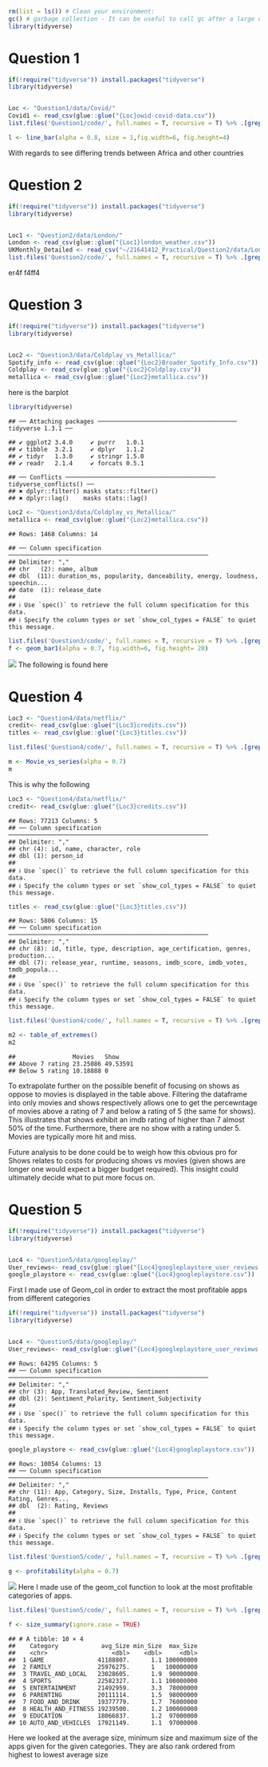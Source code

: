 ``` r
rm(list = ls()) # Clean your environment:
gc() # garbage collection - It can be useful to call gc after a large object has been removed, as this may prompt R to return memory to the operating system.
library(tidyverse)
```

# Question 1

``` r
if(!require("tidyverse")) install.packages("tidyverse")
library(tidyverse)


Loc <- "Question1/data/Covid/"
Covid1 <- read_csv(glue::glue("{Loc}owid-covid-data.csv"))
list.files('Question1/code/', full.names = T, recursive = T) %>% .[grepl('.R', .)] %>% as.list() %>% walk(~source(.))

l <- line_bar(alpha = 0.8, size = 1,fig.width=6, fig.height=4)
```

With regards to see differing trends between Africa and other countries

# Question 2

``` r
if(!require("tidyverse")) install.packages("tidyverse")
library(tidyverse)


Loc1 <- "Question2/data/London/"
London <- read_csv(glue::glue("{Loc1}london_weather.csv"))
UKMonthly_Detailed <- read_csv("~/21641412_Practical/Question2/data/London/UKMonthly_Detailed.csv")
list.files('Question2/code/', full.names = T, recursive = T) %>% .[grepl('.R', .)] %>% as.list() %>% walk(~source(.))
```

er4f f4ff4

# Question 3

``` r
if(!require("tidyverse")) install.packages("tidyverse")
library(tidyverse)


Loc2 <- "Question3/data/Coldplay_vs_Metallica/"
Spotify_info <- read_csv(glue::glue("{Loc2}Broader_Spotify_Info.csv"))
Coldplay <- read_csv(glue::glue("{Loc2}Coldplay.csv"))
metallica <- read_csv(glue::glue("{Loc2}metallica.csv"))
```

here is the barplot

``` r
library(tidyverse)
```

    ## ── Attaching packages ─────────────────────────────────────── tidyverse 1.3.1 ──

    ## ✔ ggplot2 3.4.0     ✔ purrr   1.0.1
    ## ✔ tibble  3.2.1     ✔ dplyr   1.1.2
    ## ✔ tidyr   1.3.0     ✔ stringr 1.5.0
    ## ✔ readr   2.1.4     ✔ forcats 0.5.1

    ## ── Conflicts ────────────────────────────────────────── tidyverse_conflicts() ──
    ## ✖ dplyr::filter() masks stats::filter()
    ## ✖ dplyr::lag()    masks stats::lag()

``` r
Loc2 <- "Question3/data/Coldplay_vs_Metallica/"
metallica <- read_csv(glue::glue("{Loc2}metallica.csv"))
```

    ## Rows: 1468 Columns: 14

    ## ── Column specification ────────────────────────────────────────────────────────
    ## Delimiter: ","
    ## chr   (2): name, album
    ## dbl  (11): duration_ms, popularity, danceability, energy, loudness, speechin...
    ## date  (1): release_date
    ## 
    ## ℹ Use `spec()` to retrieve the full column specification for this data.
    ## ℹ Specify the column types or set `show_col_types = FALSE` to quiet this message.

``` r
list.files('Question3/code/', full.names = T, recursive = T) %>% .[grepl('.R', .)] %>% as.list() %>% walk(~source(.))
f <- geom_bar1(alpha = 0.7, fig.width=6, fig.height= 20)
```

![](README_files/figure-markdown_github/unnamed-chunk-5-1.png) The
following is found here

# Question 4

``` r
Loc3 <- "Question4/data/netflix/"
credit<- read_csv(glue::glue("{Loc3}credits.csv"))
titles <- read_csv(glue::glue("{Loc3}titles.csv"))

list.files('Question4/code/', full.names = T, recursive = T) %>% .[grepl('.R', .)] %>% as.list() %>% walk(~source(.))

m <- Movie_vs_series(alpha = 0.7)
m
```

This is why the following

``` r
Loc3 <- "Question4/data/netflix/"
credit<- read_csv(glue::glue("{Loc3}credits.csv"))
```

    ## Rows: 77213 Columns: 5
    ## ── Column specification ────────────────────────────────────────────────────────
    ## Delimiter: ","
    ## chr (4): id, name, character, role
    ## dbl (1): person_id
    ## 
    ## ℹ Use `spec()` to retrieve the full column specification for this data.
    ## ℹ Specify the column types or set `show_col_types = FALSE` to quiet this message.

``` r
titles <- read_csv(glue::glue("{Loc3}titles.csv"))
```

    ## Rows: 5806 Columns: 15
    ## ── Column specification ────────────────────────────────────────────────────────
    ## Delimiter: ","
    ## chr (8): id, title, type, description, age_certification, genres, production...
    ## dbl (7): release_year, runtime, seasons, imdb_score, imdb_votes, tmdb_popula...
    ## 
    ## ℹ Use `spec()` to retrieve the full column specification for this data.
    ## ℹ Specify the column types or set `show_col_types = FALSE` to quiet this message.

``` r
list.files('Question4/code/', full.names = T, recursive = T) %>% .[grepl('.R', .)] %>% as.list() %>% walk(~source(.))

m2 <- table_of_extremes()
m2
```

    ##                Movies   Show    
    ## Above 7 rating 23.25086 49.53591
    ## Below 5 rating 10.18888 0

To extrapolate further on the possible benefit of focusing on shows as
oppose to movies is displayed in the table above. Filtering the
dataframe into only movies and shows respectively allows one to get the
percewntage of movies above a rating of 7 and below a rating of 5 (the
same for shows). This illustrates that shows exhibit an imdb rating of
higher than 7 almost 50% of the time. Furthermore, there are no show
with a rating under 5. Movies are typically more hit and miss.

Future analysis to be done could be to weigh how this obvious pro for
Shows relates to costs for producing shows vs movies (given shows are
longer one would expect a bigger budget required). This insight could
ultimately decide what to put more focus on.

# Question 5

``` r
if(!require("tidyverse")) install.packages("tidyverse")
library(tidyverse)


Loc4 <- "Question5/data/googleplay/"
User_reviews<- read_csv(glue::glue("{Loc4}googleplaystore_user_reviews.csv"))
google_playstore <- read_csv(glue::glue("{Loc4}googleplaystore.csv"))
```

First I made use of Geom_col in order to extract the most profitable
apps from different categories

``` r
if(!require("tidyverse")) install.packages("tidyverse")
library(tidyverse)


Loc4 <- "Question5/data/googleplay/"
User_reviews<- read_csv(glue::glue("{Loc4}googleplaystore_user_reviews.csv"))
```

    ## Rows: 64295 Columns: 5
    ## ── Column specification ────────────────────────────────────────────────────────
    ## Delimiter: ","
    ## chr (3): App, Translated_Review, Sentiment
    ## dbl (2): Sentiment_Polarity, Sentiment_Subjectivity
    ## 
    ## ℹ Use `spec()` to retrieve the full column specification for this data.
    ## ℹ Specify the column types or set `show_col_types = FALSE` to quiet this message.

``` r
google_playstore <- read_csv(glue::glue("{Loc4}googleplaystore.csv"))
```

    ## Rows: 10054 Columns: 13
    ## ── Column specification ────────────────────────────────────────────────────────
    ## Delimiter: ","
    ## chr (11): App, Category, Size, Installs, Type, Price, Content Rating, Genres...
    ## dbl  (2): Rating, Reviews
    ## 
    ## ℹ Use `spec()` to retrieve the full column specification for this data.
    ## ℹ Specify the column types or set `show_col_types = FALSE` to quiet this message.

``` r
list.files('Question5/code/', full.names = T, recursive = T) %>% .[grepl('.R', .)] %>% as.list() %>% walk(~source(.))

g <- profitability(alpha = 0.7)
```

![](README_files/figure-markdown_github/unnamed-chunk-9-1.png) Here I
made use of the geom_col function to look at the most profitable
categories of apps.

``` r
list.files('Question5/code/', full.names = T, recursive = T) %>% .[grepl('.R', .)] %>% as.list() %>% walk(~source(.))

f <- size_summary(ignore.case = TRUE)
```

    ## # A tibble: 10 × 4
    ##    Category            avg_Size min_Size  max_Size
    ##    <chr>                  <dbl>    <dbl>     <dbl>
    ##  1 GAME               41188807.      1.1 100000000
    ##  2 FAMILY             25976275.      1   100000000
    ##  3 TRAVEL_AND_LOCAL   23028605.      1.9  90000000
    ##  4 SPORTS             22582327.      1.1 100000000
    ##  5 ENTERTAINMENT      21492959.      3.3  78000000
    ##  6 PARENTING          20111114.      1.5  98000000
    ##  7 FOOD_AND_DRINK     19377779.      1.7  76000000
    ##  8 HEALTH_AND_FITNESS 19239500.      1.2 100000000
    ##  9 EDUCATION          18066837.      1.2  97000000
    ## 10 AUTO_AND_VEHICLES  17921149.      1.1  97000000

Here we looked at the average size, minimum size and maximum size of the
apps given for the given categories. They are also rank ordered from
highest to lowest average size
